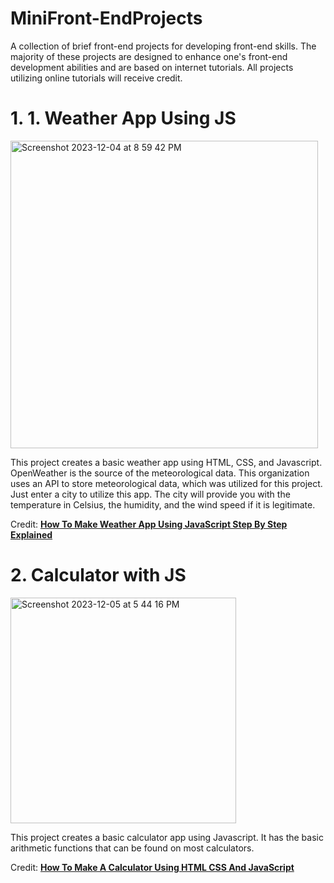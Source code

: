 # MiniFront-EndProjects
A collection of brief front-end projects for developing front-end skills. The majority of these projects are designed to enhance one's front-end development abilities and are based on internet tutorials. All projects utilizing online tutorials will receive credit.

# 1. 1. Weather App Using JS
<img width="492" alt="Screenshot 2023-12-04 at 8 59 42 PM" src="https://github.com/ItsIzakB/MiniFront-EndProjects/assets/109478175/58765c00-c939-46db-9d01-84e2f503ecb2">


This project creates a basic weather app using HTML, CSS, and Javascript. OpenWeather is the source of the meteorological data. This organization uses an API to store meteorological data, which was utilized for this project. Just enter a city to utilize this app. The city will provide you with the temperature in Celsius, the humidity, and the wind speed if it is legitimate.

Credit: [**How To Make Weather App Using JavaScript Step By Step Explained**](https://www.youtube.com/watch?v=MIYQR-Ybrn4&list=PLjwm_8O3suyOgDS_Z8AWbbq3zpCmR-WE9&ab_channel=GreatStack)

# 2. Calculator with JS

<img width="361" alt="Screenshot 2023-12-05 at 5 44 16 PM" src="https://github.com/ItsIzakB/MiniFront-EndProjects/assets/109478175/ab5140e9-aac2-42d4-bd42-6727c3d2142f">

This project creates a basic calculator app using Javascript. It has the basic arithmetic functions that can be found on most calculators.

Credit: [**How To Make A Calculator Using HTML CSS And JavaScript**](https://www.youtube.com/watch?v=MIYQR-Ybrn4&list=PLjwm_8O3suyOgDS_Z8AWbbq3zpCmR-WE9&ab_channel=GreatStack](https://www.youtube.com/watch?v=cGgLHJGyS34&ab_channel=GreatStack)https://www.youtube.com/watch?v=cGgLHJGyS34&ab_channel=GreatStack)

